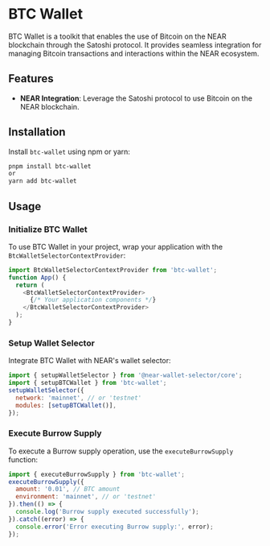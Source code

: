 # BTC Wallet

BTC Wallet is a toolkit that enables the use of Bitcoin on the NEAR blockchain through the Satoshi protocol. It provides seamless integration for managing Bitcoin transactions and interactions within the NEAR ecosystem.

## Features

- **NEAR Integration**: Leverage the Satoshi protocol to use Bitcoin on the NEAR blockchain.

## Installation

Install `btc-wallet` using npm or yarn:

```bash
pnpm install btc-wallet
or
yarn add btc-wallet
```

## Usage

### Initialize BTC Wallet

To use BTC Wallet in your project, wrap your application with the `BtcWalletSelectorContextProvider`:

```javascript
import BtcWalletSelectorContextProvider from 'btc-wallet';
function App() {
  return (
    <BtcWalletSelectorContextProvider>
      {/* Your application components */}
    </BtcWalletSelectorContextProvider>
  );
}
```

### Setup Wallet Selector

Integrate BTC Wallet with NEAR's wallet selector:

```javascript
import { setupWalletSelector } from '@near-wallet-selector/core';
import { setupBTCWallet } from 'btc-wallet';
setupWalletSelector({
  network: 'mainnet', // or 'testnet'
  modules: [setupBTCWallet()],
});
```

### Execute Burrow Supply

To execute a Burrow supply operation, use the `executeBurrowSupply` function:

```javascript
import { executeBurrowSupply } from 'btc-wallet';
executeBurrowSupply({
  amount: '0.01', // BTC amount
  environment: 'mainnet', // or 'testnet'
}).then(() => {
  console.log('Burrow supply executed successfully');
}).catch((error) => {
  console.error('Error executing Burrow supply:', error);
});
```
